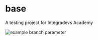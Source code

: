 # base
A testing project for Integradevs Academy

![example branch parameter](https://github.com/MatiasGonzalezRomeroAcademy/base/actions/workflows/CI/badge.svg?branch=master)
